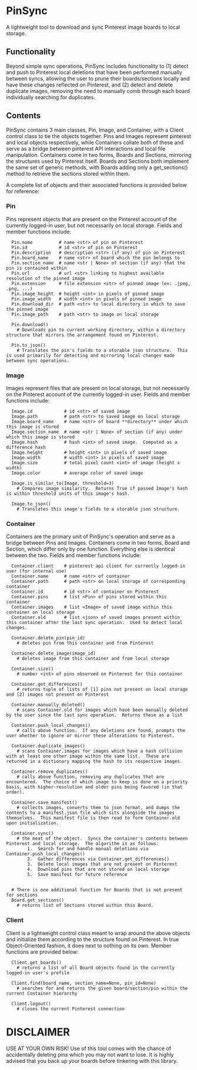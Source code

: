 # PinSync
A lightweight tool to download and sync Pinterest image boards to local storage.

## Functionality
Beyond simple sync operations, PinSync includes functionality to (1) detect and push to Pinterest local deletions that have been performed manually between syncs, allowing the user to prune their boards/sections locally and have these changes reflected on Pinterest, and (2) detect and delete duplicate images, removing the need to manually comb through each board individually searching for duplicates.

## Contents
PinSync contains 3 main classes, Pin, Image, and Container, with a Client control class to tie the objects together. Pins and Images represent pinterest and local objects respectively, while Containers collate both of these and serve as a bridge between pinterest API interactions and local file manipulation. Containers come in two forms, Boards and Sections, mirroring the structures used by Pinterest itself. Boards and Sections both implement the same set of generic methods, with Boards adding only a get_sections() method to retrieve the sections stored within them.

A complete list of objects and their associated functions is provided below for reference:

### Pin
Pins represent objects that are present on the Pinterest account of the currently logged-in user, but not necessarily on local storage. Fields and member functions include:

```
  Pin.name          # name <str> of pin on Pinterest
  Pin.id            # id <str> of pin on Pinterest
  Pin.description   # description <str> (if any) of pin on Pinterest
  Pin.board_name    # name <str> of board which the pin belongs to
  Pin.section_name  # name <str | None> of section (if any) that the pin is contained within
  Pin.url           # url <str> linking to highest available resolution of the pinned image
  Pin.extension     # file extension <str> of pinned image (ex: .jpeg, .png, ...)
  Pin.image_height  # height <int> in pixels of pinned image
  Pin.image_width   # width <int> in pixels of pinned image
  Pin.download_dir  # path <str> to local directory in which to save the pinned image
  Pin.image_path    # path <str> to image on local storage

  Pin.download()
    # Downloads pin to current working directory, within a directory structure that mirrors the arrangement found on Pinterest.
  
  Pin.to_json()
    # Translates the pin's fields to a storable json structure.  This is used primarily for detecting and mirroring local changes made between sync operations.
```

### Image
Images represent files that are present on local storage, but not necessarily on the Pinterest account of the currently logged-in user. Fields and member functions include:

```
  Image.id            # id <str> of saved image
  Image.path          # path <str> to saved image on local storage
  Image.board_name    # name <str> of board **directory** under which this image is stored
  Image.section_name  # name <str | None> of section (if any) under which this image is stored
  Image.hash          # hash <int> of saved image.  Computed as a difference hash
  Image.height        # height <int> in pixels of saved image
  Image.width         # width <int> in pixels of saved image
  Image.size          # total pixel count <int> of image (height x width)
  Image.color         # average color of saved image
  
  Image.is_similar_to(Image, threshold=3)
    # Compares image similarity.  Returns True if passed Image's hash is within threshold units of this image's hash.
  
  Image.to_json()
    # Translates this image's fields to a storable json structure.
```

### Container
Containers are the primary unit of PinSync's operation and serve as a bridge between Pins and Images. Containers come in two forms, Board and Section, which differ only by one function. Everything else is identical between the two. Fields and member functions include:

```
  Container.client    # pinterest api client for currently logged-in user (for internal use)
  Container.name      # name <str> of container
  Container.path      # path <str> on local storage of corresponding container
  Container.id        # id <str> of container on Pinterest
  Container.pins      # list <Pin> of pins stored within this container
  Container.images    # list <Image> of saved image within this container on local storage
  Container.old       # list <json> of saved images present within this container after the last sync operation.  Used to detect local changes.
  
  Container.delete_pin(pin_id)
    # deletes pin from this container and from Pinterest
  
  Container.delete_image(image_id)
    # deletes image from this container and from local storage
  
  Container.size()
    # number <int> of pins observed on Pinterest for this container
  
  Container.get_differences()
    # returns tuple of lists of [1] pins not present on local storage and [2] images not present on Pinterest
    
  Container.manually_deleted()
    # scans Container.old for images which have been manually deleted by the user since the last sync operation.  Returns these as a list
  
  Container.push_local_changes()
    # calls above function.  If any deletions are found, prompts the user whether to ignore or mirror these alterations to Pinterest.
    
  Container.duplicate_images()
    # scans Container.images for images which have a hash collision with at least one other image within the same list.  These are returned in a dictionary mapping the hash to its respective images.
    
  Container.remove_duplicates()
    # calls above function, removing any duplicates that are encountered.  The choice of which image to keep is done on a priority basis, with higher-resolution and older pins being favored (in that order).
    
  Container.save_manifest()
    # collects images, converts them to json format, and dumps the contents to a manifest.json file which sits alongside the images themselves.  This manifest file is then read to form Container.old upon initialization.
    
  Container.sync()
    # the meat of the object.  Syncs the container's contents between Pinterest and local storage.  The algorithm is as follows:
        1.  Search for and handle manual deletions via Container.push_local_changes()
        2.  Gather differences via Container.get_differences()
        3.  Delete local images that are not present on Pinterest
        4.  Download pins that are not stored on local storage
        5.  Save manifest for future reference
        
  
  # There is one additional function for Boards that is not present for sections
  Board.get_sections()
    # returns list of Sections stored within this Board.
```

### Client
Client is a lightweight control class meant to wrap around the above objects and initialize them according to the structure found on Pinterest. In true Object-Oriented fashion, it does next to nothing on its own. Member functions are provided below:

```
  Client.get_boards()
    # returns a list of all Board objects found in the currently logged-in user's profile
  
  Client.find(board_name, section_name=None, pin_id=None)
    # searches for and returns the given board/section/pin within the current Container hierarchy
   
  Client.logout()
    # closes the current Pinterest connection
```

# DISCLAIMER
USE AT YOUR OWN RISK! Use of this tool comes with the chance of accidentally deleting pins which you may not want to lose. It is highly advised that you back up your boards before tinkering with this library.
